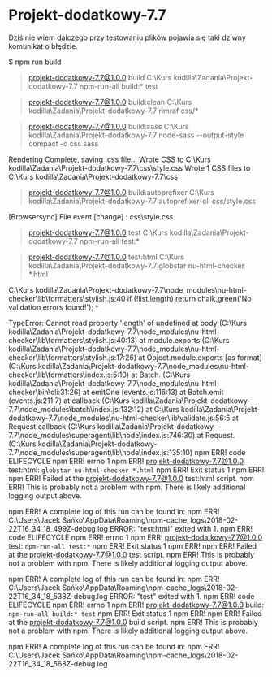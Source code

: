 # Projekt-dodatkowy-7.7

Dziś nie wiem dalczego przy testowaniu plików pojawia się taki dziwny komunikat o błędzie.

$ npm run build

> projekt-dodatkowy-7.7@1.0.0 build C:\Kurs kodilla\Zadania\Projekt-dodatkowy-7.7
> npm-run-all build:* test


> projekt-dodatkowy-7.7@1.0.0 build:clean C:\Kurs kodilla\Zadania\Projekt-dodatkowy-7.7
> rimraf css/*


> projekt-dodatkowy-7.7@1.0.0 build:sass C:\Kurs kodilla\Zadania\Projekt-dodatkowy-7.7
> node-sass --output-style compact -o css sass

Rendering Complete, saving .css file...
Wrote CSS to C:\Kurs kodilla\Zadania\Projekt-dodatkowy-7.7\css\style.css
Wrote 1 CSS files to C:\Kurs kodilla\Zadania\Projekt-dodatkowy-7.7\css

> projekt-dodatkowy-7.7@1.0.0 build:autoprefixer C:\Kurs kodilla\Zadania\Projekt-dodatkowy-7.7
> autoprefixer-cli css/style.css

[Browsersync] File event [change] : css\style.css

> projekt-dodatkowy-7.7@1.0.0 test C:\Kurs kodilla\Zadania\Projekt-dodatkowy-7.7
> npm-run-all test:*


> projekt-dodatkowy-7.7@1.0.0 test:html C:\Kurs kodilla\Zadania\Projekt-dodatkowy-7.7
> globstar nu-html-checker *.html

C:\Kurs kodilla\Zadania\Projekt-dodatkowy-7.7\node_modules\nu-html-checker\lib\formatters\stylish.js:40
  if (!list.length) return chalk.green('No validation errors found!');
            ^

TypeError: Cannot read property 'length' of undefined
    at body (C:\Kurs kodilla\Zadania\Projekt-dodatkowy-7.7\node_modules\nu-html-checker\lib\formatters\stylish.js:40:13)
    at module.exports (C:\Kurs kodilla\Zadania\Projekt-dodatkowy-7.7\node_modules\nu-html-checker\lib\formatters\stylish.js:17:26)
    at Object.module.exports [as format] (C:\Kurs kodilla\Zadania\Projekt-dodatkowy-7.7\node_modules\nu-html-checker\lib\formatters\index.js:5:10)
    at Batch.<anonymous> (C:\Kurs kodilla\Zadania\Projekt-dodatkowy-7.7\node_modules\nu-html-checker\bin\cli:31:26)
    at emitOne (events.js:116:13)
    at Batch.emit (events.js:211:7)
    at callback (C:\Kurs kodilla\Zadania\Projekt-dodatkowy-7.7\node_modules\batch\index.js:132:12)
    at C:\Kurs kodilla\Zadania\Projekt-dodatkowy-7.7\node_modules\nu-html-checker\lib\validate.js:56:5
    at Request.callback (C:\Kurs kodilla\Zadania\Projekt-dodatkowy-7.7\node_modules\superagent\lib\node\index.js:746:30)
    at Request.<anonymous> (C:\Kurs kodilla\Zadania\Projekt-dodatkowy-7.7\node_modules\superagent\lib\node\index.js:135:10)
npm ERR! code ELIFECYCLE
npm ERR! errno 1
npm ERR! projekt-dodatkowy-7.7@1.0.0 test:html: `globstar nu-html-checker *.html`
npm ERR! Exit status 1
npm ERR!
npm ERR! Failed at the projekt-dodatkowy-7.7@1.0.0 test:html script.
npm ERR! This is probably not a problem with npm. There is likely additional logging output above.

npm ERR! A complete log of this run can be found in:
npm ERR!     C:\Users\Jacek Sańko\AppData\Roaming\npm-cache\_logs\2018-02-22T16_34_18_499Z-debug.log
ERROR: "test:html" exited with 1.
npm ERR! code ELIFECYCLE
npm ERR! errno 1
npm ERR! projekt-dodatkowy-7.7@1.0.0 test: `npm-run-all test:*`
npm ERR! Exit status 1
npm ERR!
npm ERR! Failed at the projekt-dodatkowy-7.7@1.0.0 test script.
npm ERR! This is probably not a problem with npm. There is likely additional logging output above.

npm ERR! A complete log of this run can be found in:
npm ERR!     C:\Users\Jacek Sańko\AppData\Roaming\npm-cache\_logs\2018-02-22T16_34_18_538Z-debug.log
ERROR: "test" exited with 1.
npm ERR! code ELIFECYCLE
npm ERR! errno 1
npm ERR! projekt-dodatkowy-7.7@1.0.0 build: `npm-run-all build:* test`
npm ERR! Exit status 1
npm ERR!
npm ERR! Failed at the projekt-dodatkowy-7.7@1.0.0 build script.
npm ERR! This is probably not a problem with npm. There is likely additional logging output above.

npm ERR! A complete log of this run can be found in:
npm ERR!     C:\Users\Jacek Sańko\AppData\Roaming\npm-cache\_logs\2018-02-22T16_34_18_568Z-debug.log
